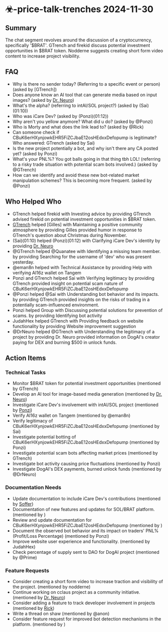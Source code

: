 # ☣-price-talk-trenches 2024-11-30

## Summary
The chat segment revolves around the discussion of a cryptocurrency, specifically '$BRAT'. GTrench and firekid discuss potential investment opportunities in $BRAT token. Nodderne suggests creating short form video content to increase project visibility.

## FAQ
- Why is there no sender today? (Referring to a specific event or person) (asked by [GTrench])
- Does anyone know an AI tool that can generate media based on input images? (asked by [Dr. Neuro](00:45))
- What's the alpha? (referring to intAI/SOL project?) (asked by (Sai)(01:10))
- Who was iCare Dev? (asked by (Ponzi)(01:12))
- Why aren't you yellow anymore? What did u do? (asked by @Ponzi)
- Who is Morty and what does the link lead to? (asked by @Rick)
- Can someone check if CBuK6erHXynjowkEHR5FiZCJbaE12osHEdxxDefopump is legitimate? Who answered: GTrench (asked by Sai)
- Is the new project potentially a bot, and why isn't there any CA posted yet? (asked by Ponzi)
- What's your PNL%? You got balls going in that thing tbh LOL! (referring to a risky trade situation with potential scam bots involved.) (asked by @GTrench)
- How can we identify and avoid these new bot-related market manipulation schemes? This is becoming more frequent. (asked by @Ponzi)

## Who Helped Who
- GTrench helped firekid with Investing advice by providing GTrench advised firekid on potential investment opportunities in $BRAT token.
- [GTrench](00:41) helped [Gilles] with Maintaining a positive community atmosphere by providing Gilles provided humor in response to GTrench's question about Christmas during November.
- (Sai)(01:10) helped (Ponzi)(01:12) with Clarifying iCare Dev's identity by providing [Dr. Neuro](https://discordapp.com/@drneuroscience)
- @GTrench helped @Quanatee with Identifying a missing team member. by providing Searching for the username of 'dev' who was present yesterday.
- @eman8n helped  with Technical Assistance by providing Help with verifying AI16z wallet on Tangem
- Ponzi and GTrench helped Sai with Verifying legitimacy by providing GTrench provided insight on potential scam nature of CBuK6erHXynjowkEHR5FiZCJbaE12osHEdxxDefopump
- @Ponzi helped @Sai with Understanding bot behavior and its impacts. by providing GTrench provided insights on the risks of trading in a potentially scam-influenced environment.
- Ponzi helped Group with Discussing potential solutions for prevention of scams. by providing Identifying bot activity
- JudahHex helped GTrench with Providing feedback on website functionality by providing Website improvement suggestion
- @DrNeuro helped @GTrench with Understanding the legitimacy of a project by providing Dr. Neuro provided information on DogAI's creator paying for DEX and burning $500 in unlock funds.

## Action Items

### Technical Tasks
- Monitor $BRAT token for potential investment opportunities (mentioned by GTrench)
- Develop an AI tool for image-based media generation (mentioned by [Dr. Neuro](00:45))
- Investigate iCare Dev's involvement with intAI/SOL project (mentioned by [Ponzi](https://discordapp.com/@ponzimeme))
- Verify AI16z wallet on Tangem (mentioned by @eman8n)
- Verify legitimacy of CBuK6erHXynjowkEHR5FiZCJbaE12osHEdxxDefopump (mentioned by Sai)
- Investigate potential botting of CBuK6erHXynjowkEHR5FiZCJbaE12osHEdxxDefopump (mentioned by Ponzi)
- Investigate potential scam bots affecting market prices (mentioned by GTrench)
- Investigate bot activity causing price fluctuations (mentioned by Ponzi)
- Investigate DogAI's DEX payments, burned unlock funds (mentioned by @DrNeuro)

### Documentation Needs
- Update documentation to include iCare Dev's contributions (mentioned by [Soffer](https://discordapp.com/@soffersolutions))
- Documentation of new features and updates for SOL/BRAT platform. (mentioned by )
- Review and update documentation for CBuK6erHXynjowkEHR5FiZCJbaE12osHEdxxDefopump (mentioned by )
- Document the observed bot behavior and its impact on traders' PNL% (Profit/Loss Percentage) (mentioned by Ponzi)
- Improve website user experience and functionality. (mentioned by JudahHex)
- Check percentage of supply sent to DAO for DogAI project (mentioned by @Prime)

### Feature Requests
- Consider creating a short form video to increase traction and visibility of the project. (mentioned by nodderne)
- Continue working on cclaus project as a community initiative. (mentioned by [Dr. Neuro](00:46))
- Consider adding a feature to track developer involvement in projects (mentioned by [Rick](https://discordapp.com/@rickthecoder))
- Write a thread on shaw (mentioned by @anon)
- Consider feature request for improved bot detection mechanisms in the platform. (mentioned by )